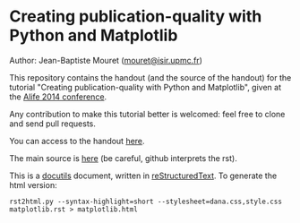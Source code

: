 Creating publication-quality with Python and Matplotlib
=======================================================

Author: Jean-Baptiste Mouret (mouret@isir.upmc.fr)

This repository contains the handout (and the source of the handout) for the tutorial "Creating publication-quality with Python and Matplotlib", given at the [Alife 2014 conference](http://blogs.cornell.edu/alife14nyc/).

Any contribution to make this tutorial better is welcomed: feel free to clone and send pull requests.

You can access to the handout [here](http://htmlpreview.github.com/?https://github.com/jbmouret/matplotlib_for_papers/blob/master/matplotlib.html).

The main source is [here](matplotlib.rst) (be careful, github interprets the rst).

This is a [docutils](http://docutils.sourceforge.net/) document, written in [reStructuredText](http://docutils.sourceforge.net/rst.html). To generate the html version:

```
rst2html.py --syntax-highlight=short --stylesheet=dana.css,style.css matplotlib.rst > matplotlib.html
```

 